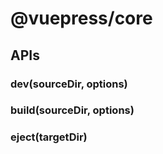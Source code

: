 # @vuepress/core

## APIs

### dev(sourceDir, options)

### build(sourceDir, options)

### eject(targetDir)
